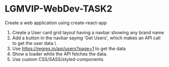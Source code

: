 # LGMVIP-WebDev-TASK2

Create a web application using create-react-app
1. Create a User card grid layout having a navbar showing any brand name 
2. Add a button in the navbar saying 'Get Users', which makes an API call to get the user data \
3. Use https://regres.in/api/users?page=1 to get the data 
4. Show a loader while the API fetches the data. 
5. Use custom CSS/SASS/styled-components.

